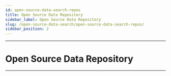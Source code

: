 ```yaml
---
id: open-source-data-search-repos
title: Open Source Data Repository
sidebar_label: Open Source Data Repository
slug: /open-source-data-search/open-source-data-search-repos/
sidebar_position: 2
---
```


---
# Open Source Data Repository
---